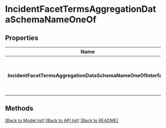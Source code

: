 # IncidentFacetTermsAggregationDataSchemaNameOneOf

## Properties

Name | Type | Description | Notes
------------ | ------------- | ------------- | -------------
**IncidentFacetTermsAggregationDataSchemaNameOneOfInterface** | **interface {  }** | An interface that can hold any of the proper implementing types |

## Methods


[[Back to Model list]](../README.md#documentation-for-models) [[Back to API list]](../README.md#documentation-for-api-endpoints) [[Back to README]](../README.md)


